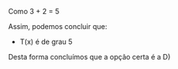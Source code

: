   Como 3 + 2 = 5

 Assim, podemos concluir que: 

  -  T(x) é de grau 5 

  Desta forma concluímos que a opção certa é a D)
  
  